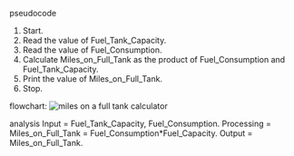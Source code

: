 pseudocode
1. Start.
2. Read the value of Fuel_Tank_Capacity.
3. Read the value of Fuel_Consumption.
4. Calculate Miles_on_Full_Tank as the product of Fuel_Consumption and Fuel_Tank_Capacity.
5. Print the value of Miles_on_Full_Tank.
6. Stop.
 
 flowchart:
![miles on a full tank calculator](https://github.com/SWEG-2015EC-Batch/Binary-Bombers/assets/149236920/c4023a65-142a-4078-ad5f-95f26ab43572)

analysis
Input = Fuel_Tank_Capacity, Fuel_Consumption.
Processing = Miles_on_Full_Tank = Fuel_Consumption*Fuel_Capacity.
Output = Miles_on_Full_Tank.
